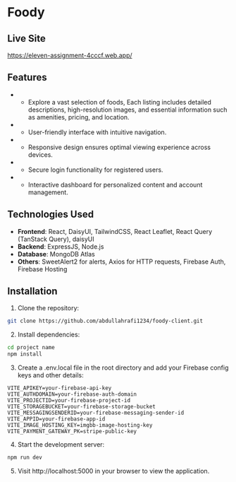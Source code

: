 # Foody

## Live Site

https://eleven-assignment-4cccf.web.app/

## Features

- * Explore a vast selection of foods, Each listing includes detailed descriptions, high-resolution images, and essential information such as amenities, pricing, and location.
- * User-friendly interface with intuitive navigation.
- * Responsive design ensures optimal viewing experience across devices.
- * Secure login functionality for registered users.
- * Interactive dashboard for personalized content and account management.

## Technologies Used

- **Frontend**: React, DaisyUI, TailwindCSS, React Leaflet, React Query (TanStack Query), daisyUI
- **Backend**: ExpressJS, Node.js
- **Database**: MongoDB Atlas
- **Others**: SweetAlert2 for alerts, Axios for HTTP requests, Firebase Auth, Firebase Hosting

## Installation

1. Clone the repository:

```bash
git clone https://github.com/abdullahrafi1234/foody-client.git
```

2. Install dependencies:
```bash
cd project name
npm install
```

3. Create a .env.local file in the root directory and add your Firebase config keys and other details:

```env
VITE_APIKEY=your-firebase-api-key
VITE_AUTHDOMAIN=your-firebase-auth-domain
VITE_PROJECTID=your-firebase-project-id
VITE_STORAGEBUCKET=your-firebase-storage-bucket
VITE_MESSAGINGSENDERID=your-firebase-messaging-sender-id
VITE_APPID=your-firebase-app-id
VITE_IMAGE_HOSTING_KEY=imgbb-image-hosting-key
VITE_PAYMENT_GATEWAY_PK=stripe-public-key
```

4. Start the development server:
 ```bash
npm run dev
```

5. Visit http://localhost:5000 in your browser to view the application.



